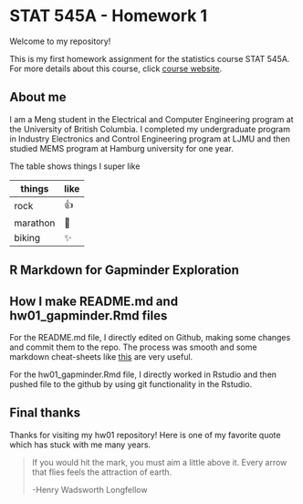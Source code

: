 # STAT 545A - Homework 1

Welcome to my repository! 

This is my first homework assignment for the statistics course STAT 545A. For more details about this course, click [course website](http://stat545.com/Classroom/ "stat 545a").

## About me

I am a Meng student in the Electrical and Computer Engineering program at the University of British Columbia. I completed my undergraduate program in Industry Electronics and Control Engineering program at LJMU and then studied MEMS program at Hamburg university for one year. 

The table shows things I super like

things|like 
------|---------------
rock  | :thumbsup:
marathon | :metal:
biking | :sparkles:

## R Markdown for Gapminder Exploration



## How I make README.md and hw01_gapminder.Rmd files

For the README.md file, I directly edited on Github, making some changes and commit them to the repo. The process was smooth and some markdown cheat-sheets like [this](https://guides.github.com/pdfs/markdown-cheatsheet-online.pdf) are very useful. 

For the hw01_gapminder.Rmd file, I directly worked in Rstudio and then pushed file to the github by using git functionality in the Rstudio.

## Final thanks

Thanks for visiting my hw01 repository! Here is one of my favorite quote which has stuck with me many years.

> If you would hit the mark, you must aim a little above it. Every arrow that flies feels the attraction of earth.
>
> -Henry Wadsworth Longfellow

